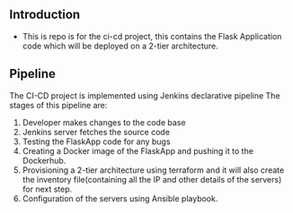 ## Introduction
- This is repo is for the ci-cd project, this contains the Flask Application code which will be deployed on a 2-tier architecture.

## Pipeline
The CI-CD project is implemented using Jenkins declarative pipeline
The stages of this pipeline are:
1. Developer makes changes to the code base
2. Jenkins server fetches the source code
3. Testing the FlaskApp code for any bugs
4. Creating a Docker image of the FlaskApp and pushing it to the Dockerhub.
5. Provisioning a 2-tier architecture using terraform and it will also create the inventory file(containing all the IP and other details of the servers) for next step.
6. Configuration of the servers using Ansible playbook.
